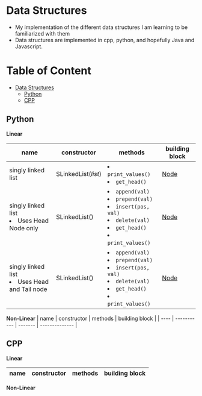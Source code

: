 # Data Structures
- My implementation of the different data structures I am learning to be familiarized with them
- Data structures are implemented in cpp, python, and hopefully Java and Javascript.

<h1>Table of Content</h1>

- [Data Structures](#data-structures)
  - [Python](#python)
  - [CPP](#cpp)

## Python

**Linear**

| name | constructor | methods | building block |
| ---- | ----------- | ------- | -------------- |
| singly linked list | SLinkedList(<em>list</em>) | <li>`print_values()`</li><li>`get_head()`</li> | [Node]() |  
| singly linked list <br><li>Uses Head Node only</li> | SLinkedList() | <li>`append(val)`</li><li>`prepend(val)`</li><li>`insert(pos, val)`</li><li>`delete(val)`</li><li>`get_head()`</li><li>`print_values()`</li> | [Node]() |
| singly linked list <br><li>Uses Head and Tail node</li> | SLinkedList() | <li>`append(val)`</li><li>`prepend(val)`</li><li>`insert(pos, val)`</li><li>`delete(val)`</li><li>`get_head()`</li><li>`print_values()`</li> | [Node]() |

**Non-Linear**
| name | constructor | methods | building block |
| ---- | ----------- | ------- | -------------- |


## CPP

**Linear**

| name | constructor | methods | building block |
| ---- | ----------- | ------- | -------------- |


**Non-Linear**



